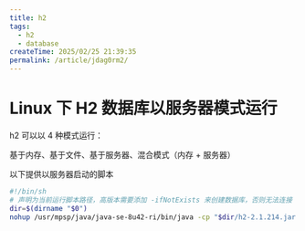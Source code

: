 ```yaml
---
title: h2
tags:
  - h2
  - database
createTime: 2025/02/25 21:39:35
permalink: /article/jdag0rm2/
---
```

# Linux 下 H2 数据库以服务器模式运行
h2 可以以 4 种模式运行：

基于内存、基于文件、基于服务器、混合模式（内存 + 服务器）

以下提供以服务器启动的脚本

```bash
#!/bin/sh
# 声明为当前运行脚本路径，高版本需要添加 -ifNotExists 来创建数据库，否则无法连接
dir=$(dirname "$0")
nohup /usr/mpsp/java/java-se-8u42-ri/bin/java -cp "$dir/h2-2.1.214.jar:$H2DRIVERS:$CLASSPATH" org.h2.tools.Server -baseDir /usr/mpsp/hpay-skywalking/h2/bin  -tcpAllowOthers -webAllowOthers -webPort 18081 -webAdminPassword 123 -ifNotExists"$@
```



